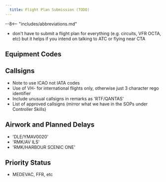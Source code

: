 ```yaml
---
  title: Flight Plan Submission (TODO)
---
```


--8<-- "includes/abbreviations.md"

- don't have to submit a flight plan for everything (e.g. circuits, VFR OCTA, etc) but it helps if you intend on talking to ATC or flying near CTA

## Equipment Codes

## Callsigns
- Note to use ICAO not IATA codes
- Use of VH- for international flights only, otherwise just 3 character rego identifier
- Include unusual callsigns in remarks as 'RTF/QANTAS'
- List of approved callsigns (mirror what we have in the SOPs under Controller Skills)

## Airwork and Planned Delays
- 'DLE/YMAV0020'
- 'RMK/AV ILS'
- 'RMK/HARBOUR SCENIC ONE'

## Priority Status
- MEDEVAC, FFR, etc